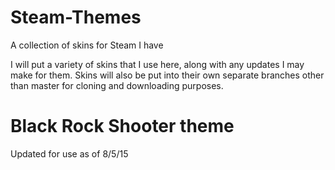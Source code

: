 # Steam-Themes
A collection of skins for Steam I have

I will put a variety of skins that I use here, along with any updates I may make for them.
Skins will also be put into their own separate branches other than master for cloning and downloading purposes.


# Black Rock Shooter theme
Updated for use as of 8/5/15
